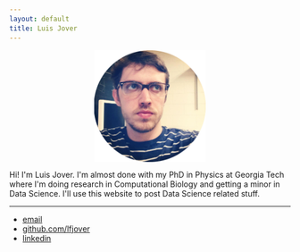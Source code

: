```yaml
---
layout: default
title: Luis Jover
---
```




<center><img src="photo_luis_circle.png" width="200" height= "200" align="middle"></center>


Hi! I\'m Luis Jover.  I\'m almost done with my PhD in Physics at Georgia Tech where I\'m doing research in Computational Biology and getting a minor in Data Science. I\'ll use this website to post Data Science related stuff.



<hr>

<footer>
	<ul>
		<li><a href="mailto:lfjover@gmail.com">email</a></li>
		<li><a href="https://github.com/lfjover">github.com/lfjover</a></li>
		<li><a href="https://www.linkedin.com/in/lfjover">linkedin</a></li>
	</ul>
</footer>


